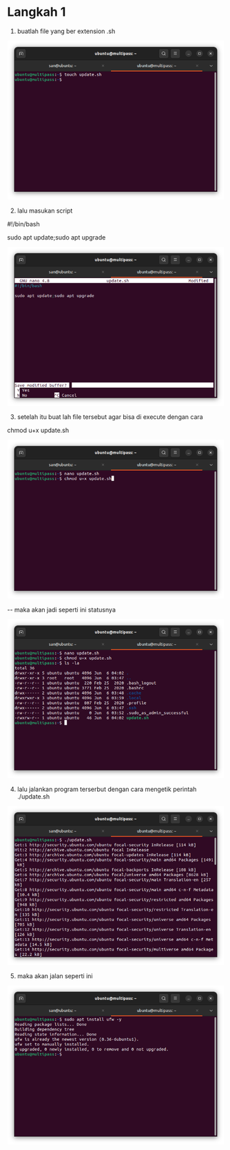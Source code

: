 # Langkah 1

1. buatlah file yang ber extension .sh

![image](assets/1.png)

2. lalu masukan script 

#!/bin/bash

sudo apt update;sudo apt upgrade

![image](assets/2.png)

3. setelah itu buat lah file tersebut agar bisa di execute dengan cara

chmod u+x update.sh

![image](assets/3.png)

-- maka akan jadi seperti ini statusnya

![image](assets/4.png)

4. lalu jalankan program terserbut dengan cara mengetik perintah ./update.sh

![image](assets/5.png)

5. maka akan jalan seperti ini

![image](assets/6.png)

